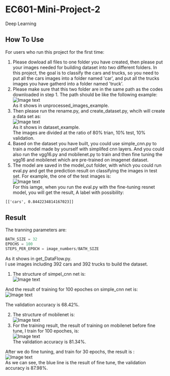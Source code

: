 # EC601-Mini-Project-2
Deep Learning  

How To Use
---
For users who run this project for the first time:  
1. Please dowload all files to one folder you have created, then please put your images needed for building dataset into two different folders. In this project, the goal is to classify the cars and trucks, so you need to put all the cars images into a folder named 'car', and put all the trucks images you have gatherd into a folder named 'truck'. 
2. Please make sure that this two folder are in the same path as the codes downloaded in step 1. The path should be like the following example:  
![Image text](https://github.com/xiangl18/EC601-Mini-Project-2/raw/master/img_folder/unprocess_data.PNG)  
As it shows in unprocessed_images_example. 
3. Then please run the rename.py, and create_dataset.py, whcih will create a data set as:  
![Image text](https://github.com/xiangl18/EC601-Mini-Project-2/raw/master/img_folder/dataset_example.PNG)  
As it shows in dataset_example.  
The images are divided at the ratio of 80% trian, 10% test, 10% validation.
4. Based on the dataset you have built, you could use simple_cnn.py to train a model made by yourself with simplifed cnn layers. And you could also run the vgg16.py and mobilenet.py to train and then fine tuning the vgg16 and mobilenet which are pre-trained on imagenet dataset.  
5. The model are saved in the model_out folder, with which you could run eval.py and get the prediction result on classifying the images in test set. For example, the one of the test images is:  
![Image text](https://github.com/xiangl18/EC601-Mini-Project-2/raw/master/img_folder/car.368.jpg)  
For this iamge, when you run the eval.py with the fine-tuning resnet model, you will get the result, A label with possibility:  
```cmd  
[['cars', 0.8442234814167023]]  
```  
Result
---   
The tranning parameters are:  
```python  
BATH_SIZE = 32
EPOCHS = 100
STEPS_PER_EPOCH = image_numbers/BATH_SIZE  
```  
As it shows in get_DataFlow.py.  
I use images including 392 cars and 392 trucks to build the dataset.
1. The structure of simpel_cnn net is:  
![Image text](https://github.com/xiangl18/EC601-Mini-Project-2/raw/master/img_folder/simple_cnn.PNG)  

And the result of training for 100 epoches on simple_cnn net is:  
![Image text](https://github.com/xiangl18/EC601-Mini-Project-2/raw/master/img_folder/simple_cnn_val.PNG)  

The validation accuracy is 68.42%.  

2. The structure of mobilenet is:  
![Image text](https://github.com/xiangl18/EC601-Mini-Project-2/raw/master/img_folder/mobilenet.PNG) 
3. For the training result, the result of training on mobilenet before fine tune, I train for 100 epoches, is:  
![Image text](https://github.com/xiangl18/EC601-Mini-Project-2/raw/master/img_folder/mobilenet_val.PNG)  
The validation accuracy is 81.34%.  

After we do fine tuning, and train for 30 epochs, the result is :  
![Image text](https://github.com/xiangl18/EC601-Mini-Project-2/raw/master/img_folder/mobilenet_finetune_val.PNG)  
As we can see, the blue line is the result of fine tune, the validation accuracy is 87.98%.








